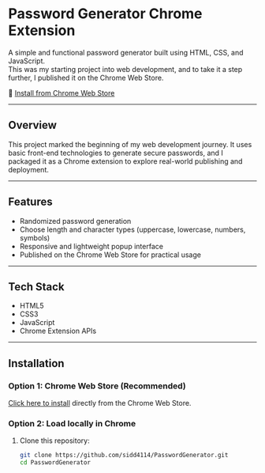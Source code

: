 # Password Generator Chrome Extension

A simple and functional password generator built using HTML, CSS, and JavaScript.  
This was my starting project into web development, and to take it a step further, I published it on the Chrome Web Store.

🔗 [Install from Chrome Web Store](https://chromewebstore.google.com/detail/password-generator/hilhfeeeilmaejohhfalachhhfjdhgao)

---

## Overview

This project marked the beginning of my web development journey. It uses basic front-end technologies to generate secure passwords, and I packaged it as a Chrome extension to explore real-world publishing and deployment.

---

## Features

- Randomized password generation
- Choose length and character types (uppercase, lowercase, numbers, symbols)
- Responsive and lightweight popup interface
- Published on the Chrome Web Store for practical usage

---

## Tech Stack

- HTML5
- CSS3
- JavaScript
- Chrome Extension APIs

---

## Installation

### Option 1: Chrome Web Store (Recommended)
[Click here to install](https://chromewebstore.google.com/detail/password-generator/hilhfeeeilmaejohhfalachhhfjdhgao) directly from the Chrome Web Store.

### Option 2: Load locally in Chrome
1. Clone this repository:
   ```bash
   git clone https://github.com/sidd4114/PasswordGenerator.git
   cd PasswordGenerator
